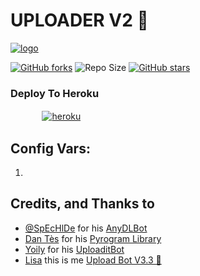 # UPLOADER V2 🚀

[![logo](https://c.tenor.com/FU4mw1elg4QAAAAd/blackpink-kpop.gif)](https://telegram.dog/UploadLinkToFileBot)

[![GitHub forks](https://img.shields.io/github/forks/LISA-KOREA/UPLOADER-BOT-V2?&style=flat-square&logo=github)](https://github.com/LISA-KOREA/UPLOADER-BOT-V2/fork)
![Repo Size](https://img.shields.io/github/repo-size/LISA-KOREA/UPLOADER-BOT-V2?&style=flat-square&logo=github)
[![GitHub stars](https://img.shields.io/github/stars/LISA-KOREA/UPLOADER-BOT-V2?&style=flat-square&logo=github)](https://github.com/LISA-KOREA/UPLOADER-BOT-V2/stargazers)

  

### Deploy To Heroku

  ㅤ ㅤ   ㅤ <a href="https://dashboard.heroku.com/new?template=https%3A%2F%2Fgithub.com%2FLISA-KOREA%2FUPLOADER-BOT-V2"><img alt="heroku" src="https://img.shields.io/badge/-Deploy%20To%20Heroku-purple?style=for-the-badge&logo=heroku&logoColor=white"/></a> 

## Config Vars:

1. 





## Credits, and Thanks to

* [@SpEcHlDe](https://t.me/ThankTelegram) for his [AnyDLBot](https://telegram.dog/AnyDLBot)
* [Dan Tès](https://t.me/haskell) for his [Pyrogram Library](https://github.com/pyrogram/pyrogram)
* [Yoily](https://t.me/YoilyL) for his [UploaditBot](https://telegram.dog/UploaditBot)
* [Lisa](https://t.me/LISA_FAN_LK) this is me [Upload Bot V3.3 🚀](https://telegram.dog/UploadLinkToFileBot)
